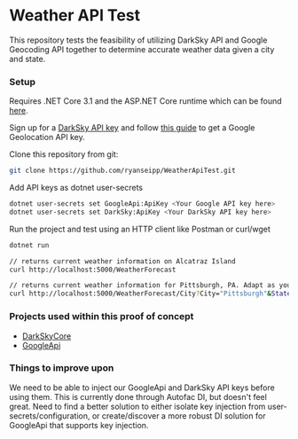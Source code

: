 # Weather API Test
This repository tests the feasibility of utilizing DarkSky API and Google Geocoding API together to determine accurate weather data given a city and state.

### Setup
Requires .NET Core 3.1 and the ASP.NET Core runtime which can be found [here](https://dotnet.microsoft.com/download).

Sign up for a [DarkSky API key](https://darksky.net/dev) and follow [this guide](https://developers.google.com/maps/documentation/geocoding/get-api-key) to get a Google Geolocation API key.

Clone this repository from git:
```bash
git clone https://github.com/ryanseipp/WeatherApiTest.git
```

Add API keys as dotnet user-secrets
```bash
dotnet user-secrets set GoogleApi:ApiKey <Your Google API key here>
dotnet user-secrets set DarkSky:ApiKey <Your DarkSky API key here>
```

Run the project and test using an HTTP client like Postman or curl/wget
```bash
dotnet run

// returns current weather information on Alcatraz Island
curl http://localhost:5000/WeatherForecast

// returns current weather information for Pittsburgh, PA. Adapt as you see fit.
curl http://localhost:5000/WeatherForecast/City?City="Pittsburgh"&State="PA"
```

### Projects used within this proof of concept
* [DarkSkyCore](https://github.com/amweiss/dark-sky-core)
* [GoogleApi](https://github.com/vivet/GoogleApi)

### Things to improve upon
We need to be able to inject our GoogleApi and DarkSky API keys before using them. This is currently done through Autofac DI, but doesn't feel great. Need to find a better solution to either isolate key injection from user-secrets/configuration, or create/discover a more robust DI solution for GoogleApi that supports key injection.
